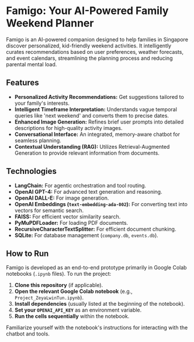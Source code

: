 # Famigo: Your AI-Powered Family Weekend Planner

Famigo is an AI-powered companion designed to help families in Singapore discover personalized, kid-friendly weekend activities. It intelligently curates recommendations based on user preferences, weather forecasts, and event calendars, streamlining the planning process and reducing parental mental load.

## Features

*   **Personalized Activity Recommendations:** Get suggestions tailored to your family's interests.
*   **Intelligent Timeframe Interpretation:** Understands vague temporal queries like 'next weekend' and converts them to precise dates.
*   **Enhanced Image Generation:** Refines brief user prompts into detailed descriptions for high-quality activity images.
*   **Conversational Interface:** An integrated, memory-aware chatbot for seamless planning.
*   **Contextual Understanding (RAG):** Utilizes Retrieval-Augmented Generation to provide relevant information from documents.

## Technologies

*   **LangChain:** For agentic orchestration and tool routing.
*   **OpenAI GPT-4:** For advanced text generation and reasoning.
*   **OpenAI DALL-E:** For image generation.
*   **OpenAI Embeddings (`text-embedding-ada-002`):** For converting text into vectors for semantic search.
*   **FAISS:** For efficient vector similarity search.
*   **PyMuPDFLoader:** For loading PDF documents.
*   **RecursiveCharacterTextSplitter:** For efficient document chunking.
*   **SQLite:** For database management (`company.db`, `events.db`).

## How to Run

Famigo is developed as an end-to-end prototype primarily in Google Colab notebooks (`.ipynb` files). To run the project:

1.  **Clone this repository** (if applicable).
2.  **Open the relevant Google Colab notebook** (e.g., `Project_ZeyaLwinTun.ipynb`).
3.  **Install dependencies** (usually listed at the beginning of the notebook).
4.  **Set your `OPENAI_API_KEY`** as an environment variable.
5.  **Run the cells sequentially** within the notebook.

Familiarize yourself with the notebook's instructions for interacting with the chatbot and tools. 
